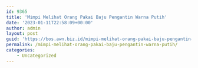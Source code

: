 ```yaml
---
id: 9365
title: 'Mimpi Melihat Orang Pakai Baju Pengantin Warna Putih'
date: '2023-01-11T22:58:09+00:00'
author: admin
layout: post
guid: 'https://bos.awn.biz.id/mimpi-melihat-orang-pakai-baju-pengantin-warna-putih/'
permalink: /mimpi-melihat-orang-pakai-baju-pengantin-warna-putih/
categories:
    - Uncategorized
---
```


